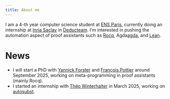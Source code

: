 ```yaml
---
title: About me
---
```


I am a 4-th year computer science student at [ENS Paris][ens], currently doing an internship at [Inria Saclay][inria-saclay] in [Deducteam][deducteam]. I'm interested in pushing the automation aspect of proof assistants such as [Rocq][rocq], Agda[agda], and [Lean][lean]. 

# News

- I will start a PhD with [Yannick Forster][yannick-forster] and [François Pottier][françois-pottier] around September 2025, working on meta-programming in proof assistants (mainly Rocq).     
- I started an internship with [Théo Winterhalter][théo-winterhalter] in March 2025, working on [autosubst][autosubst-paper].

[ens]: https://www.ens.psl.eu/
[inria-saclay]: https://www.inria.fr/fr/centre-inria-de-saclay
[deducteam]: https://deducteam.gitlabpages.inria.fr/
[rocq]: https://rocq-prover.org/
[lean]: https://lean-lang.org/
[agda]: https://agda.readthedocs.io/en/latest/getting-started/what-is-agda.html
[autosubst-paper]: https://dl.acm.org/doi/10.1145/3293880.3294101
[mary-sheeran]: https://www.cse.chalmers.se/~ms/
[yannick-forster]: https://yforster.de/
[théo-winterhalter]: https://theowinterhalter.github.io/
[françois-pottier]: https://pauillac.inria.fr/~fpottier/ 